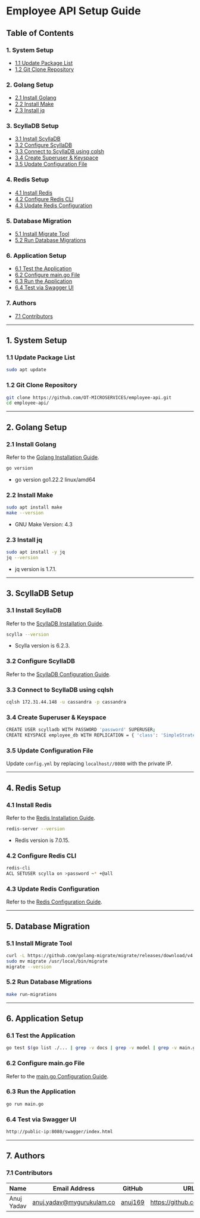 # Employee API Setup Guide

## Table of Contents

### 1. System Setup
- [1.1 Update Package List](#11-update-package-list)
- [1.2 Git Clone Repository](#12-git-clone-repository)

### 2. Golang Setup
- [2.1 Install Golang](#21-install-golang)
- [2.2 Install Make](#22-install-make)
- [2.3 Install jq](#23-install-jq)

### 3. ScyllaDB Setup
- [3.1 Install ScyllaDB](#31-install-scylladb)
- [3.2 Configure ScyllaDB](#32-configure-scylladb)
- [3.3 Connect to ScyllaDB using cqlsh](#33-connect-to-scylladb-using-cqlsh)
- [3.4 Create Superuser & Keyspace](#34-create-superuser--keyspace)
- [3.5 Update Configuration File](#35-update-configuration-file)

### 4. Redis Setup
- [4.1 Install Redis](#41-install-redis)
- [4.2 Configure Redis CLI](#42-configure-redis-cli)
- [4.3 Update Redis Configuration](#43-update-redis-configuration)

### 5. Database Migration
- [5.1 Install Migrate Tool](#51-install-migrate-tool)
- [5.2 Run Database Migrations](#52-run-database-migrations)

### 6. Application Setup
- [6.1 Test the Application](#61-test-the-application)
- [6.2 Configure main.go File](#62-configure-maingo-file)
- [6.3 Run the Application](#63-run-the-application)
- [6.4 Test via Swagger UI](#64-test-via-swagger-ui)

### 7. Authors
- [7.1 Contributors](#71-contributors)

---

## 1. System Setup

### 1.1 Update Package List
```bash
sudo apt update
```

### 1.2 Git Clone Repository
```bash
git clone https://github.com/OT-MICROSERVICES/employee-api.git
cd employee-api/
```

---

## 2. Golang Setup

### 2.1 Install Golang
Refer to the [Golang Installation Guide](https://github.com/snaatak-Zero-Downtime-Crew/Documentation/tree/Anuj-SCRUM-6/Common/Software%20/Golang/Installation).
```bash
go version
```
 - go version go1.22.2 linux/amd64

### 2.2 Install Make
```bash
sudo apt install make
make --version
```
- GNU Make Version: 4.3

### 2.3 Install jq
```bash
sudo apt install -y jq
jq --version
```
- jq version is 1.7.1.
---

## 3. ScyllaDB Setup

### 3.1 Install ScyllaDB
Refer to the [ScyllaDB Installation Guide](https://github.com/snaatak-Zero-Downtime-Crew/Documentation/tree/Rohit-SCRUM-16/OT%20MS%20Understanding/Database/ScyllaDB/POC).
```bash
scylla --version
```
- Scylla version is 6.2.3.

### 3.2 Configure ScyllaDB
Refer to the [ScyllaDB Configuration Guide](https://github.com/snaatak-Zero-Downtime-Crew/Documentation/tree/0f733ece2fe86ac7ecc0bb83937310b5698e63fa/Common/Software/ScyllaDB/Configuration).

### 3.3 Connect to ScyllaDB using cqlsh
```bash
cqlsh 172.31.44.148 -u cassandra -p cassandra
```

### 3.4 Create Superuser & Keyspace
```bash
CREATE USER scylladb WITH PASSWORD 'password' SUPERUSER;
CREATE KEYSPACE employee_db WITH REPLICATION = { 'class': 'SimpleStrategy', 'replication_factor': 1 };
```

### 3.5 Update Configuration File
Update `config.yml` by replacing `localhost//8080` with the private IP.

---

## 4. Redis Setup

### 4.1 Install Redis
Refer to the [Redis Installation Guide](https://github.com/snaatak-Zero-Downtime-Crew/Documentation/blob/Mohit-SCRUM-12/Common/Software/Redis/Installation/README.md).
```bash
redis-server --version
```
- Redis version is 7.0.15.

### 4.2 Configure Redis CLI
```bash
redis-cli
ACL SETUSER scylla on >password ~* +@all
```

### 4.3 Update Redis Configuration
Refer to the [Redis Configuration Guide](https://github.com/snaatak-Zero-Downtime-Crew/Documentation/tree/Mohit-SCRUM-12/Common/Software/Redis/Configuration).

---

## 5. Database Migration

### 5.1 Install Migrate Tool
```bash
curl -L https://github.com/golang-migrate/migrate/releases/download/v4.15.2/migrate.linux-amd64.tar.gz | tar xvz
sudo mv migrate /usr/local/bin/migrate
migrate --version
```

### 5.2 Run Database Migrations
```bash
make run-migrations
```

---

## 6. Application Setup

### 6.1 Test the Application
```bash
go test $(go list ./... | grep -v docs | grep -v model | grep -v main.go) -coverprofile cover.out
```

### 6.2 Configure main.go File
Refer to the [main.go Configuration Guide](https://github.com/snaatak-Zero-Downtime-Crew/Documentation/blob/Anuj-SCRUM-6/Common/Software%20/Golang/Configuration/README.md).

### 6.3 Run the Application
```bash
go run main.go
```

### 6.4 Test via Swagger UI
```bash
http://public-ip:8080/swagger/index.html
```

---

## 7. Authors

### 7.1 Contributors
| Name | Email Address | GitHub | URL |
|------|--------------|--------|-----|
| Anuj Yadav | anuj.yadav@mygurukulam.co | [anuj169](https://github.com/anuj169) | https://github.com/anuj169 |
